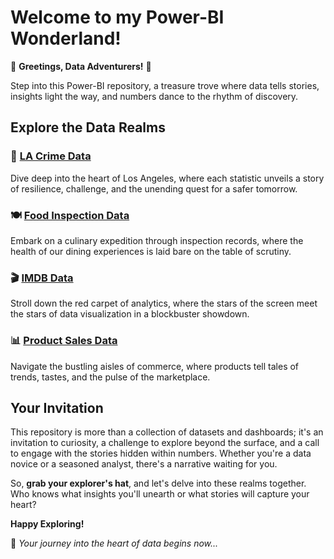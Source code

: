 # Welcome to my Power-BI Wonderland!

🌟 **Greetings, Data Adventurers!** 🌟

Step into this Power-BI repository, a treasure trove where data tells stories, insights light the way, and numbers dance to the rhythm of discovery.
## Explore the Data Realms

### 🚓 [LA Crime Data](https://github.com/Pramita0410/Power-BI/tree/main/Crime%20Data%20Analysis-%20LA)
Dive deep into the heart of Los Angeles, where each statistic unveils a story of resilience, challenge, and the unending quest for a safer tomorrow.

### 🍽️ [Food Inspection Data]([./FOOD-INSPECTION%20DATA])
Embark on a culinary expedition through inspection records, where the health of our dining experiences is laid bare on the table of scrutiny.

### 🎬 [IMDB Data]([./IMDB%20DATA])
Stroll down the red carpet of analytics, where the stars of the screen meet the stars of data visualization in a blockbuster showdown.

### 📊 [Product Sales Data]([./Product%20sales%20data])
Navigate the bustling aisles of commerce, where products tell tales of trends, tastes, and the pulse of the marketplace.

## Your Invitation

This repository is more than a collection of datasets and dashboards; it's an invitation to curiosity, a challenge to explore beyond the surface, and a call to engage with the stories hidden within numbers. Whether you're a data novice or a seasoned analyst, there's a narrative waiting for you.

So, **grab your explorer's hat**, and let's delve into these realms together. Who knows what insights you'll unearth or what stories will capture your heart?

**Happy Exploring!**

🚀 _Your journey into the heart of data begins now..._
